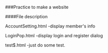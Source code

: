 ###Practice to make a website

####File description

AccountSetting.html
-display member's info

LoginPop.html
-display login and register dialog

test$.html
-just do some test.
